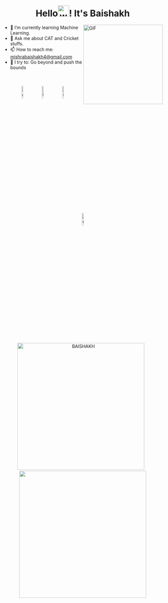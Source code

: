 <h1 align="center">Hello<img alt="wave" src="https://emojis.slackmojis.com/emojis/images/1588177020/8809/wave_hello.gif?1588177020" width="35">! It's Baishakh</h1>


<img align="right" height="250px" alt="GIF" src="https://i.pinimg.com/736x/ea/69/dc/ea69dc6226e72a33f82d3add20b470df.jpg" padding="5px" />

- 🌱 I’m currently learning Machine Learning.
- 💬 Ask me about CAT and Cricket stuffs.
- 📫 How to reach me: mishrabaishakh4@gmail.com
- 🧗 I try to: Go beyond and push the bounds

</br>




<p align="center" >
	<a href="https://github.com/parwinakhtari"><img alt="github" width="10%" style="padding:5px" src="https://img.icons8.com/clouds/100/000000/github.png"/></a>
	<a href="https://www.linkedin.com/in/parwin-akhtari-9599981a9/"><img alt="linkedin" width="10%" style="padding:5px" src="https://img.icons8.com/clouds/100/000000/linkedin.png"/></a>
	<a href="https://www.instagram.com/_.pari.19._/"><img alt="instagram" width="10%" style="padding:5px" src="https://img.icons8.com/clouds/100/000000/instagram.png"/></a>
	<a href="https://parwinakhtari7.medium.com/"><img alt="medium" width="10%" style="padding:5px" src="https://img.icons8.com/clouds/100/000000/goodnotes.png"/></a>
	
</p>



<p align='center'><img width="400px" src="https://github-readme-streak-stats.herokuapp.com/?user=BAISHAKH&theme=radical" alt="BAISHAKH" />&nbsp; &nbsp;<img width="400px" src="https://github-readme-stats.vercel.app/api?username=BAISHAKH&count_private=true&theme=radical"/></p>

<!--START_SECTION_PROFILE_VIEWS:readme-info-->
<!--END_SECTION_PROFILE_VIEWS:readme-info-->

<!--START_SECTION_LINES_OF_CODE:readme-info-->
<!--END_SECTION_LINES_OF_CODE:readme-info-->

<!--START_CONTRIBUTIONS:readme-info-->
<!--END_CONTRIBUTIONS:readme-info-->

<!--START_SECTION_DAILY_COMMIT:readme-info-->
<!--END_SECTION_DAILY_COMMIT:readme-info-->

<!--START_SECTION_WEEKLY_COMMIT:readme-info-->
<!--END_SECTION_WEEKLY_COMMIT:readme-info-->

<!--START_SECTION_LANGUAGE:readme-info-->
<!--END_SECTION_LANGUAGE:readme-info-->
